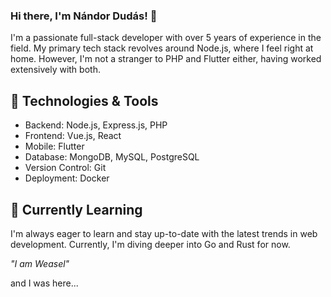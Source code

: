 ### Hi there, I'm Nándor Dudás! 👋

I'm a passionate full-stack developer with over 5 years of experience in the field. My primary tech stack revolves around Node.js, where I feel right at home. However, I'm not a stranger to PHP and Flutter either, having worked extensively with both.

## 🔧 Technologies & Tools

- Backend: Node.js, Express.js, PHP
- Frontend: Vue.js, React
- Mobile: Flutter
- Database: MongoDB, MySQL, PostgreSQL
- Version Control: Git
- Deployment: Docker

## 🌱 Currently Learning

I'm always eager to learn and stay up-to-date with the latest trends in web development. Currently, I'm diving deeper into Go and Rust for now.

*"I am Weasel"*

and I was here...

<!--
**nandordudas/nandordudas** is a ✨ _special_ ✨ repository because its `README.md` (this file) appears on your GitHub profile.

Here are some ideas to get you started:

- 🔭 I’m currently working on ...
- 🌱 I’m currently learning ...
- 👯 I’m looking to collaborate on ...
- 🤔 I’m looking for help with ...
- 💬 Ask me about ...
- 📫 How to reach me: ...
- 😄 Pronouns: ...
- ⚡ Fun fact: ...
-->
